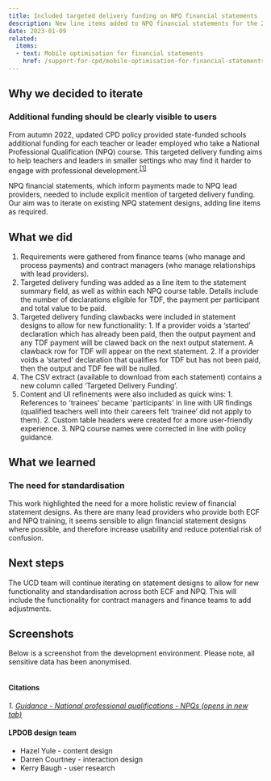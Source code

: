 ```yaml
---
title: Included targeted delivery funding on NPQ financial statements
description: New line items added to NPQ financial statements for the 2022 cohort onwards. Deployed in December 2022
date: 2023-01-09
related:
  items:
  - text: Mobile optimisation for financial statements
    href: /support-for-cpd/mobile-optimisation-for-financial-statements/
---
```



## Why we decided to iterate

### Additional funding should be clearly visible to users

From autumn 2022, updated CPD policy provided state-funded schools additional funding for each teacher or leader employed who take a National Professional Qualification (NPQ) course. This targeted delivery funding aims to help teachers and leaders in smaller settings who may find it harder to engage with professional development.<sup class="reference"><a href="#cite1">[1]</a></sup>

NPQ financial statements, which inform payments made to NPQ lead providers, needed to include explicit mention of targeted delivery funding. Our aim was to iterate on existing NPQ statement designs, adding line items as required.


## What we did

1. Requirements were gathered from finance teams (who manage and process payments) and contract managers (who manage relationships with lead providers). 
2. Targeted delivery funding was added as a line item to the statement summary field, as well as within each NPQ course table. Details include the number of declarations eligible for TDF, the payment per participant and total value to be paid.
3. Targeted delivery funding clawbacks were included in statement designs to allow for new functionality: 1. If a provider voids a ‘started’ declaration which has already been paid, then the output payment and any TDF payment will be clawed back on the next output statement. A clawback row for TDF will appear on the next statement. 2. If a provider voids a ‘started’ declaration that qualifies for TDF but has not been paid, then the output and TDF fee will be nulled.
4. The CSV extract (available to download from each statement) contains a new column called ‘Targeted Delivery Funding’. 
5. Content and UI refinements were also included as quick wins: 1. References to 'trainees' became 'participants' in line with UR findings (qualified teachers well into their careers felt ‘trainee’ did not apply to them). 2. Custom table headers were created for a more user-friendly experience. 3. NPQ course names were corrected in line with policy guidance.

## What we learned

### The need for standardisation

This work highlighted the need for a more holistic review of financial statement designs. As there are many lead providers who provide both ECF and NPQ training, it seems sensible to align financial statement designs where possible, and therefore increase usability and reduce potential risk of confusion. 

## Next steps 

The UCD team will continue iterating on statement designs to allow for new functionality and standardisation across both ECF and NPQ. This will include the functionality for contract managers and finance teams to add adjustments.

## Screenshots

Below is a screenshot from the development environment. Please note, all sensitive data has been anonymised.


<img src="/support-for-cpd/2023-01-09-targeted-delivery-funding-included-on-npq-financial-statements/img-1-anim.gif" alt="">


#### Citations

<p class="govuk-body govuk-!-font-size-14"><cite>1. <a id="cite1" href="https://www.gov.uk/government/publications/national-professional-qualifications-npqs-reforms/national-professional-qualifications-npqs-reforms#:~:text=for%20more%20information.-,Targeted%20support%20funding,employ%20who%20takes%20an%20NPQ%20" rel="noreferrer noopener" class="govuk-link" target="_blank">Guidance - National professional qualifications - NPQs (opens in new tab)</a></cite></p>

#### LPDOB design team

- Hazel Yule - content design
- Darren Courtney - interaction design
- Kerry Baugh - user research

